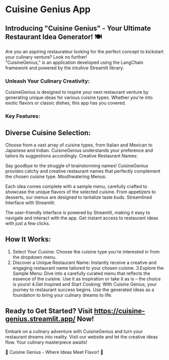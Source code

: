# Cuisine Genius App

## Introducing "Cuisine Genius" - Your Ultimate Restaurant Idea Generator! 🍽️

Are you an aspiring restaurateur looking for the perfect concept to kickstart your culinary venture? Look no further!  
"CuisineGenius," is an application developed using the LangChain framework and powered by the intuitive Streamlit library.

### Unleash Your Culinary Creativity:
CuisineGenius is designed to inspire your next restaurant venture by generating unique ideas for various cuisine types. Whether you're into exotic flavors or classic dishes, this app has you covered.

### Key Features:

## Diverse Cuisine Selection:

Choose from a vast array of cuisine types, from Italian and Mexican to Japanese and Indian. CuisineGenius understands your preference and tailors its suggestions accordingly.
Creative Restaurant Names:

Say goodbye to the struggle of brainstorming names! CuisineGenius provides catchy and creative restaurant names that perfectly complement the chosen cuisine type.
Mouthwatering Menus:

Each idea comes complete with a sample menu, carefully crafted to showcase the unique flavors of the selected cuisine. From appetizers to desserts, our menus are designed to tantalize taste buds.
Streamlined Interface with Streamlit:

The user-friendly interface is powered by Streamlit, making it easy to navigate and interact with the app. Get instant access to restaurant ideas with just a few clicks.
## How It Works:

1. Select Your Cuisine:
Choose the cuisine type you're interested in from the dropdown menu.
2. Discover a Unique Restaurant Name:
Instantly receive a creative and engaging restaurant name tailored to your chosen cuisine.
3.Explore the Sample Menu:
Dive into a carefully curated menu that reflects the essence of the cuisine. Use it as inspiration or take it as is – the choice is yours!
4.Get Inspired and Start Cooking:
With Cuisine Genius, your journey to restaurant success begins. Use the generated ideas as a foundation to bring your culinary dreams to life.

## Ready to Get Started? Visit https://cuisine-genius.streamlit.app/ Now!

Embark on a culinary adventure with CuisineGenius and turn your restaurant dreams into reality. Visit our website and let the creative ideas flow. Your culinary masterpiece awaits!

🌟 Cuisine Genius - Where Ideas Meet Flavor! 🌟
